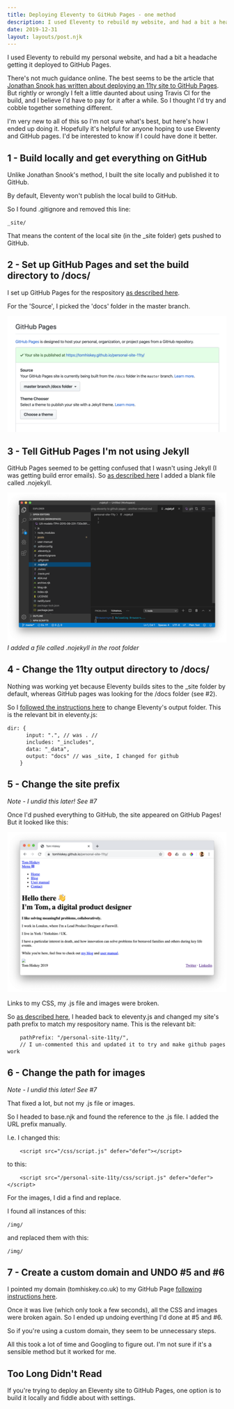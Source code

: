 ```yaml
---
title: Deploying Eleventy to GitHub Pages - one method
description: I used Eleventy to rebuild my website, and had a bit a headache getting it deployed...
date: 2019-12-31
layout: layouts/post.njk
---
```


I used Eleventy to rebuild my personal website, and had a bit a headache getting it deployed to GitHub Pages. 

There's not much guidance online. The best seems to be the article that [Jonathan Snook has written about deploying an 11ty site to GitHub Pages](https://snook.ca/archives/servers/deploying-11ty-to-gh-pages). But rightly or wrongly I felt a little daunted about using Travis CI for the build, and I believe I'd have to pay for it after a while. So I thought I'd try and cobble together something different.

I'm very new to all of this so I'm not sure what's best, but here's how I ended up doing it. Hopefully it's helpful for anyone hoping to use Eleventy and GitHub pages. I'd be interested to know if I could have done it better.

## 1 - Build locally and get everything on GitHub

Unlike Jonathan Snook's method, I built the site locally and published it to GitHub.

By default, Eleventy won't publish the local build to GitHub.

So I found .gitignore and removed this line:

```
_site/
```

That means the content of the local site (in the _site folder) gets pushed to GitHub.

## 2 - Set up GitHub Pages and set the build directory to /docs/

I set up GitHub Pages for the respository [as described here](https://guides.github.com/features/pages/).

For the 'Source', I picked the 'docs' folder in the master branch.

![GitHub Pages settings](/img/github-pages-settings.png)

## 3 - Tell GitHub Pages I'm not using Jekyll 

GitHub Pages seemed to be getting confused that I wasn't using Jekyll (I was getting build error emails). So [as described here](https://help.github.com/en/github/working-with-github-pages/about-github-pages#static-site-generators) I added a blank file called .nojekyll. 

![Adding .nojekyll file](/img/nojekyll.png)<em>I added a file called .nojekyll in the root folder</em>

## 4 - Change the 11ty output directory to /docs/

Nothing was working yet because Eleventy builds sites to the _site folder by default, whereas GitHub pages was looking for the /docs folder (see #2).

So I [followed the instructions here](https://v0-7-1.11ty.dev/docs/config/#output-directory) to change Eleventy's output folder. This is the relevant bit in eleventy.js:

```
dir: {
      input: ".", // was . //
      includes: "_includes",
      data: "_data",
      output: "docs" // was _site, I changed for github
    }
```

## 5 - Change the site prefix

<Em>Note - I undid this later! See #7 </em>

Once I'd pushed everything to GitHub, the site appeared on GitHub Pages! But it looked like this:

![Adding .nojekyll file](/img/eleventy-github-pages-site-prefix.png)

Links to my CSS, my .js file and images were broken. 

So [as described here](https://v0-7-1.11ty.dev/docs/config/#deploy-to-a-subdirectory-with-a-path-prefix), I headed back to eleventy.js and changed my site's path prefix to match my respository name. This is the relevant bit:

```
    pathPrefix: "/personal-site-11ty/",  
    // I un-commented this and updated it to try and make github pages work
```

## 6 - Change the path for images

<Em>Note - I undid this later! See #7 </em>

That fixed a lot, but not my .js file or images. 

So I headed to base.njk and found the reference to the .js file. I added the URL prefix manually.

I.e. I changed this:
```
    <script src="/css/script.js" defer="defer"></script>
```
to this:
```
    <script src="/personal-site-11ty/css/script.js" defer="defer"></script>
```

For the images, I did a find and replace.

I found all instances of this:
```
/img/
```

and replaced them with this:
```
/img/
```

## 7 - Create a custom domain and UNDO #5 and #6

I pointed my domain (tomhiskey.co.uk) to my GitHub Page [following instructions here](https://help.github.com/en/github/working-with-github-pages/configuring-a-custom-domain-for-your-github-pages-site). 

Once it was live (which only took a few seconds), all the CSS and images were broken again. So I ended up undoing everthing I'd done at #5 and #6.

So if you're using a custom domain, they seem to be unnecessary steps. 

All this took a lot of time and Googling to figure out. I'm not sure if it's a sensible method but it worked for me. 

## Too Long Didn't Read

If you're trying to deploy an Eleventy site to GitHub Pages, one option is to build it locally and fiddle about with settings.



